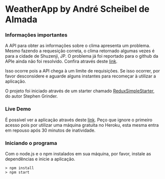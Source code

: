 # WeatherApp by André Scheibel de Almada

### Informações importantes
A API para obter as informações sobre o clima apresenta um problema. Mesmo fazendo a requesição correta, o clima retornado algumas
vezes é para a cidade de Shuzenji, JP. O problema já foi reportado para o github da APIe ainda não foi resolvido. Confira através
deste [link](https://github.com/freeCodeCamp/freeCodeCamp/issues/16869).

Isso ocorre pois a API chega à um limite de requisições. Se isso ocorrer, por favor desconsidere e aguarde alguns instantes para
recomeçar à utilizar a aplicação.

O projeto foi iniciado através de um starter chamado [ReduxSimpleStarter](https://github.com/StephenGrider/ReduxSimpleStarter),
do autor Stephen Grinder.

### Live Demo
É possível ver a aplicação através deste [link](https://asalmada-weather-app.herokuapp.com/). Peço que ignore o primeiro acesso
pois por utilizar uma máquina gratuita no Heroku, esta mesma entra em repouso após 30 minutos de inatividade.

### Iniciando o programa
Com o node.js e o npm instalados em sua máquina, por favor, instale as dependências e inicie a aplicação.
```
> npm install
> npm start
```